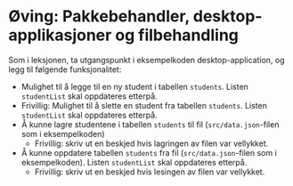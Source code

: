 # Øving: Pakkebehandler, desktop-applikasjoner og filbehandling
Som i leksjonen, ta utgangspunkt i eksempelkoden desktop-application, og legg til følgende funksjonalitet:

* Mulighet til å legge til en ny student i tabellen ```students```. Listen ```studentList``` skal oppdateres etterpå.
* Frivillig: Mulighet til å slette en student fra tabellen ```students```. Listen ```studentList``` skal oppdateres etterpå.
* Å kunne lagre studentene i tabellen ```students``` til fil (```src/data.json```-filen som i eksempelkoden)
    * Frivillig: skriv ut en beskjed hvis lagringen av filen var vellykket.
* Å kunne oppdatere tabellen ```students``` fra fil (```src/data.json```-filen som i eksempelkoden). Listen ```studentList``` skal oppdateres etterpå.
    * Frivillig: skriv ut en beskjed hvis lesingen av filen var vellykket.